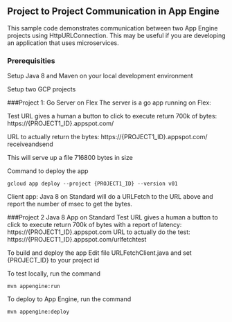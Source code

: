 ## Project to Project Communication in App Engine
This sample code demonstrates communication between two App Engine projects using HttpURLConnection. This may be useful if you are developing an application that uses microservices.

### Prerequisities
Setup Java 8 and Maven on your local development environment

Setup two GCP projects

###Project 1: Go Server on Flex
The server is a go app running on Flex:

Test URL gives a human a button to click to execute return 700k of bytes: 
https://{PROJECT1_ID}.appspot.com/ 

URL to actually return the bytes:
https://{PROJECT1_ID}.appspot.com/ receiveandsend

This will serve up a file 716800 bytes in size

Command to deploy the app
```
gcloud app deploy --project {PROJECT1_ID} --version v01
```

Client app: Java 8 on Standard will do a URLFetch to the URL above and report the number of msec to get the bytes.

###Project 2 Java 8 App on Standard
Test URL gives a human a button to click to execute return 700k of bytes with a report of latency:
https://{PROJECT1_ID}.appspot.com
URL to actually do the test:
https://{PROJECT1_ID}.appspot.com/urlfetchtest

To build and deploy the app
Edit file URLFetchClient.java and set {PROJECT_ID} to your project id

To test locally, run the command
```
mvn appengine:run
```

To deploy to App Engine, run the command
```
mvn appengine:deploy
```